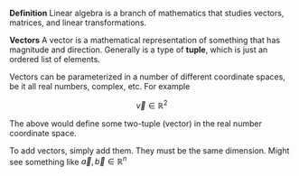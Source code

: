 
**Definition**
Linear algebra is a branch of mathematics that studies vectors, matrices, and linear transformations.

**Vectors** 
A vector is a mathematical representation of something that has magnitude and direction. Generally is a type of **tuple**, which is just an ordered list of elements. 

Vectors can be parameterized in a number of different coordinate spaces, be it all real numbers, complex, etc. For example

$$
\vec{v} \in \mathbb{R}^2
$$

The above would define some two-tuple (vector) in the real number coordinate space. 

To add vectors, simply add them. They must be the same dimension. Might see something like $\vec{a}, \vec{b} \in \mathbb{R}^n$

